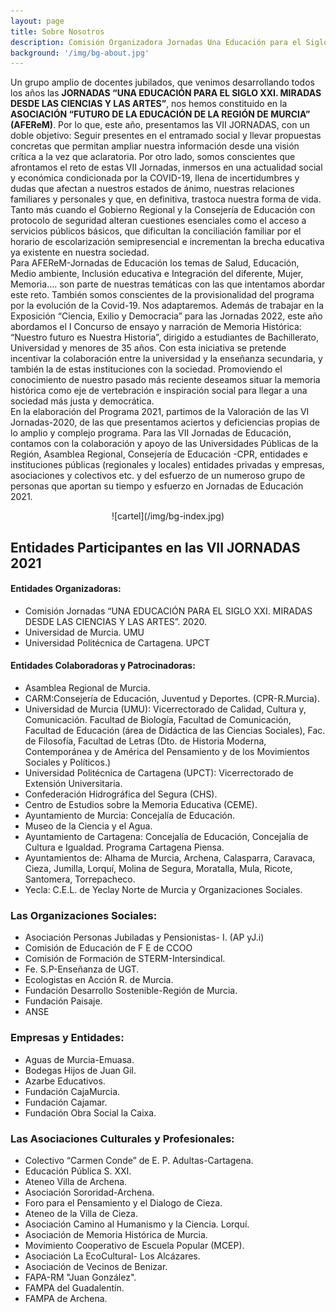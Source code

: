 ```yaml
---
layout: page
title: Sobre Nosotros
description: Comisión Organizadora Jornadas Una Educación para el Siglo XXI
background: '/img/bg-about.jpg'
---
```

Un grupo amplio de docentes jubilados, que venimos desarrollando todos los años las **JORNADAS “UNA EDUCACIÓN PARA EL SIGLO XXI. MIRADAS DESDE LAS CIENCIAS Y LAS ARTES”**, nos hemos constituido en la **ASOCIACIÓN “FUTURO DE LA EDUCACIÓN DE LA REGIÓN DE MURCIA” (AFEReM)**. Por lo que, este año, presentamos las VII JORNADAS, con un doble objetivo: Seguir presentes en el entramado social y llevar propuestas concretas que permitan ampliar nuestra información desde una visión crítica a la vez que aclaratoria. Por otro lado, somos conscientes que afrontamos el reto de estas VII Jornadas, inmersos en una actualidad social y económica condicionada por la COVID-19, llena de incertidumbres y dudas que afectan a nuestros estados de ánimo, nuestras relaciones familiares y personales y que, en definitiva, trastoca nuestra forma de vida. Tanto más cuando el Gobierno Regional y la Consejería de Educación con protocolo de seguridad alteran cuestiones esenciales como el acceso a servicios públicos básicos, que dificultan la conciliación familiar por el horario de escolarización semipresencial e incrementan la brecha educativa ya existente en nuestra sociedad.  
Para AFEReM-Jornadas de Educación los temas de Salud, Educación, Medio ambiente, Inclusión educativa e Integración del diferente, Mujer, Memoria.... son parte de nuestras temáticas con las que intentamos abordar este reto. También somos conscientes de la provisionalidad del programa por la evolución de la Covid-19. Nos adaptaremos. Además de trabajar en la Exposición “Ciencia, Exilio y Democracia” para las Jornadas 2022, este año abordamos el I Concurso de ensayo y narración de Memoria Histórica: “Nuestro futuro es Nuestra Historia”, dirigido a estudiantes de Bachillerato, Universidad y menores de 35 años. Con esta iniciativa se pretende incentivar la colaboración entre la universidad y la enseñanza secundaria, y también la de estas instituciones con la sociedad. Promoviendo el conocimiento de nuestro pasado más reciente deseamos situar la memoria histórica como eje de vertebración e inspiración social para llegar a una sociedad más justa y democrática.  
En la elaboración del Programa 2021, partimos de la Valoración de las VI Jornadas-2020, de las que presentamos aciertos y deficiencias propias de lo amplio y complejo programa. Para las VII Jornadas de Educación, contamos con la colaboración y apoyo de las Universidades Públicas de la Región, Asamblea Regional, Consejería de Educación -CPR, entidades e instituciones públicas (regionales y locales) entidades privadas y empresas, asociaciones y colectivos etc. y del esfuerzo de un numeroso grupo de personas que aportan su tiempo y esfuerzo en Jornadas de Educación 2021.  



<div style="text-align: center" markdown="1">
  ![cartel](/img/bg-index.jpg)
</div>



## Entidades Participantes en las VII JORNADAS 2021


#### Entidades Organizadoras:
* Comisión Jornadas “UNA EDUCACIÓN PARA EL SIGLO XXI. MIRADAS DESDE LAS CIENCIAS Y LAS ARTES”. 2020.
* Universidad de Murcia. UMU
* Universidad Politécnica de Cartagena. UPCT


#### Entidades Colaboradoras y Patrocinadoras:

* Asamblea Regional de Murcia.
* CARM:Consejería de Educación, Juventud y Deportes. (CPR-R.Murcia).
* Universidad de Murcia (UMU): Vicerrectorado de Calidad, Cultura y,
Comunicación. Facultad de Biología, Facultad de Comunicación, Facultad de
Educación (área de Didáctica de las Ciencias Sociales), Fac. de Filosofía, Facultad de
Letras (Dto. de Historia Moderna, Contemporánea y de América del Pensamiento y de los
Movimientos Sociales y Políticos.)
* Universidad Politécnica de Cartagena (UPCT): Vicerrectorado de
Extensión Universitaria.
* Confederación Hidrográfica del Segura (CHS).
* Centro de Estudios sobre la Memoria Educativa (CEME).
* Ayuntamiento de Murcia: Concejalía de Educación.
* Museo de la Ciencia y el Agua.
* Ayuntamiento de Cartagena: Concejalía de Educación, Concejalía de
Cultura e Igualdad. Programa Cartagena Piensa.
* Ayuntamientos de: Alhama de Murcia, Archena, Calasparra, Caravaca,
Cieza, Jumilla, Lorquí, Molina de Segura, Moratalla, Mula, Ricote,
Santomera, Torrepacheco.
* Yecla: C.E.L. de Yeclay Norte de Murcia y Organizaciones Sociales.

### Las Organizaciones Sociales:

* Asociación Personas Jubiladas y Pensionistas- I. (AP yJ.i)
* Comisión de Educación de F E de CCOO
* Comisión de Formación de STERM-Intersindical.
* Fe. S.P-Enseñanza de UGT.
* Ecologistas en Acción R. de Murcia.
* Fundación Desarrollo Sostenible-Región de Murcia.
* Fundación Paisaje.
* ANSE

### Empresas y Entidades:

* Aguas de Murcia-Emuasa.
* Bodegas Hijos de Juan Gil.
* Azarbe Educativos.
* Fundación CajaMurcia.
* Fundación Cajamar.
* Fundación Obra Social la Caixa.

### Las Asociaciones Culturales y Profesionales:

* Colectivo “Carmen Conde” de E. P. Adultas-Cartagena.
* Educación Pública S. XXI.
* Ateneo Villa de Archena.
* Asociación Sororidad-Archena.
* Foro para el Pensamiento y el Dialogo de Cieza.
* Ateneo de la Villa de Cieza.
* Asociación Camino al Humanismo y la Ciencia. Lorquí.
* Asociación de Memoria Histórica de Murcia.
* Movimiento Cooperativo de Escuela Popular (MCEP).
* Asociación La EcoCultural- Los Alcázares.
* Asociación de Vecinos de Benizar.
* FAPA-RM "Juan González".
* FAMPA del Guadalentín.
* FAMPA de Archena.

